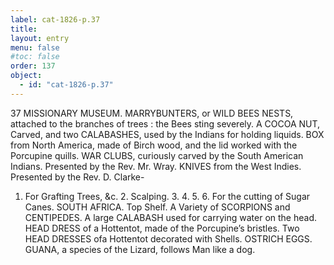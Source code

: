 ```yaml
---
label: cat-1826-p.37
title: 
layout: entry
menu: false
#toc: false
order: 137
object:
  - id: "cat-1826-p.37"
---
```


37
MISSIONARY MUSEUM.
MARRYBUNTERS, or WILD BEES NESTS, attached
to the branches of trees : the Bees sting severely.
A COCOA NUT, Carved, and two CALABASHES, used
by the Indians for holding liquids.
BOX from North America, made of Birch wood, and the lid
worked with the Porcupine quills.
WAR CLUBS, curiously carved by the South American
Indians.
Presented by the Rev. Mr. Wray.
KNIVES from the West Indies.
Presented by the Rev. D. Clarke-
1. For Grafting Trees, &c. 2. Scalping. 3. 4. 5. 6.
For the cutting of Sugar Canes.
SOUTH AFRICA.
Top Shelf.
A Variety of SCORPIONS and CENTIPEDES.
A large CALABASH used for carrying water on the head.
HEAD DRESS of a Hottentot, made of the Porcupine’s
bristles.
Two HEAD DRESSES ofa Hottentot decorated with Shells.
OSTRICH EGGS.
GUANA, a species of the Lizard, follows Man like a dog.